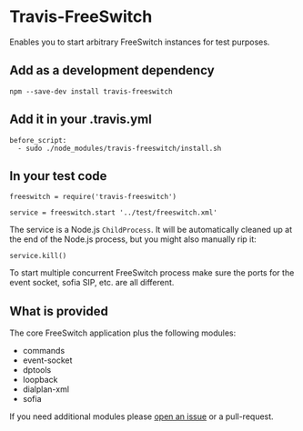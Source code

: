 Travis-FreeSwitch
=================

Enables you to start arbitrary FreeSwitch instances for test purposes.

Add as a development dependency
-------------------------------

    npm --save-dev install travis-freeswitch

Add it in your .travis.yml
--------------------------

    before_script:
      - sudo ./node_modules/travis-freeswitch/install.sh

In your test code
-----------------

    freeswitch = require('travis-freeswitch')

    service = freeswitch.start '../test/freeswitch.xml'

The service is a Node.js `ChildProcess`. It will be automatically cleaned up at the end of the Node.js process, but you might also manually rip it:

    service.kill()

To start multiple concurrent FreeSwitch process make sure the ports for the event socket, sofia SIP, etc. are all different.

What is provided
----------------

The core FreeSwitch application plus the following modules:

* commands
* event-socket
* dptools
* loopback
* dialplan-xml
* sofia

If you need additional modules please [open an issue](https://github.com/shimaore/travis-freeswitch/issues) or a pull-request.
